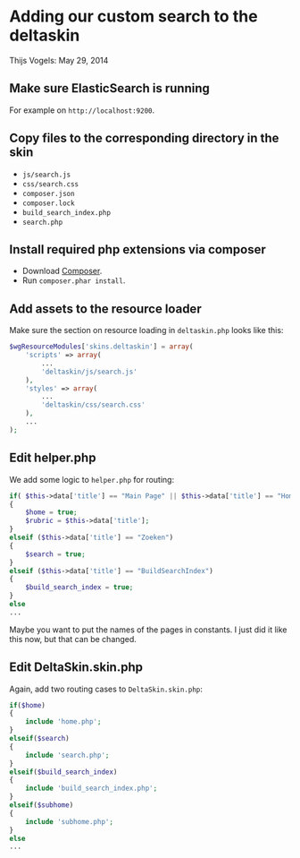 # Adding our custom search to the deltaskin

Thijs Vogels: May 29, 2014


## Make sure ElasticSearch is running

For example on `http://localhost:9200`.


## Copy files to the corresponding directory in the skin

* `js/search.js`
* `css/search.css`
* `composer.json`
* `composer.lock`
* `build_search_index.php`
* `search.php`


## Install required php extensions via composer

* Download [Composer](https://getcomposer.org/download/).
* Run `composer.phar install`.


## Add assets to the resource loader

Make sure the section on resource loading in `deltaskin.php` looks like this:

```php
$wgResourceModules['skins.deltaskin'] = array(
    'scripts' => array(
        ...
        'deltaskin/js/search.js'
    ),
    'styles' => array(
        ...
        'deltaskin/css/search.css'
    ),
    ...
);
```


## Edit helper.php

We add some logic to `helper.php` for routing:

```php
if( $this->data['title'] == "Main Page" || $this->data['title'] == "Home" )
{
    $home = true;
    $rubric = $this->data['title'];
}
elseif ($this->data['title'] == "Zoeken") 
{
    $search = true;
}
elseif ($this->data['title'] == "BuildSearchIndex") 
{
    $build_search_index = true;
}
else
...
```

Maybe you want to put the names of the pages in constants. I just did it like this now, but that can be changed.


## Edit DeltaSkin.skin.php

Again, add two routing cases to `DeltaSkin.skin.php`:

```php
if($home)
{
    include 'home.php';       
} 
elseif($search)
{
    include 'search.php';
}
elseif($build_search_index)
{
    include 'build_search_index.php';
}
elseif($subhome)
{
    include 'subhome.php';
}
else
...
```







